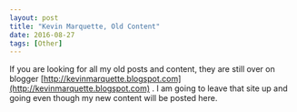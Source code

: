 ```yaml
---
layout: post
title: "Kevin Marquette, Old Content"
date: 2016-08-27
tags: [Other]
---
```


If you are looking for all my old posts and content, they are still over on blogger [http://kevinmarquette.blogspot.com](http://kevinmarquette.blogspot.com) . I am going to leave that site up and going even though my new content will be posted here.
